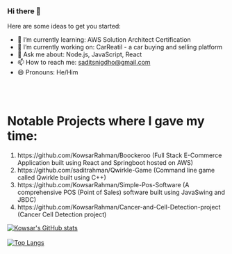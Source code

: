 ### Hi there 👋



Here are some ideas to get you started:

- 🌱 I’m currently learning: AWS Solution Architect Certification
- 👯 I’m currently working on: CarReatil - a car buying and selling platform
- 💬 Ask me about: Node.js, JavaScript, React
- 📫 How to reach me: saditsnigdho@gmail.com
- 😄 Pronouns: He/Him

<br></br>

<h1>Notable Projects where I gave my time:</h1>

<ol>
  <li>https://github.com/KowsarRahman/Boockeroo (Full Stack E-Commerce Application built using React and Springboot hosted on AWS)</li>
  <li>https://github.com/saditrahman/Qwirkle-Game (Command line game called Qwirkle built using C++)</li>
  <li>https://github.com/KowsarRahman/Simple-Pos-Software (A comprehensive POS (Point of Sales) software built using JavaSwing and JBDC)</li>
  <li>https://github.com/KowsarRahman/Cancer-and-Cell-Detection-project (Cancer Cell Detection project)</li>
</ol>

[![Kowsar's GitHub stats](https://github-readme-stats.vercel.app/api?username=KowsarRahman)](https://github.com/KowsarRahman/github-readme-stats)<br></br>
[![Top Langs](https://github-readme-stats.vercel.app/api/top-langs/?username=KowsarRahman&langs_count=10)](https://github.com/KowsarRahman/github-readme-stats)
